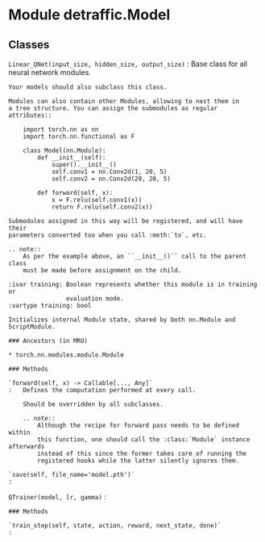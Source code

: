 Module detraffic.Model
======================

Classes
-------

`Linear_QNet(input_size, hidden_size, output_size)`
:   Base class for all neural network modules.
    
    Your models should also subclass this class.
    
    Modules can also contain other Modules, allowing to nest them in
    a tree structure. You can assign the submodules as regular attributes::
    
        import torch.nn as nn
        import torch.nn.functional as F
    
        class Model(nn.Module):
            def __init__(self):
                super().__init__()
                self.conv1 = nn.Conv2d(1, 20, 5)
                self.conv2 = nn.Conv2d(20, 20, 5)
    
            def forward(self, x):
                x = F.relu(self.conv1(x))
                return F.relu(self.conv2(x))
    
    Submodules assigned in this way will be registered, and will have their
    parameters converted too when you call :meth:`to`, etc.
    
    .. note::
        As per the example above, an ``__init__()`` call to the parent class
        must be made before assignment on the child.
    
    :ivar training: Boolean represents whether this module is in training or
                    evaluation mode.
    :vartype training: bool
    
    Initializes internal Module state, shared by both nn.Module and ScriptModule.

    ### Ancestors (in MRO)

    * torch.nn.modules.module.Module

    ### Methods

    `forward(self, x) ‑> Callable[..., Any]`
    :   Defines the computation performed at every call.
        
        Should be overridden by all subclasses.
        
        .. note::
            Although the recipe for forward pass needs to be defined within
            this function, one should call the :class:`Module` instance afterwards
            instead of this since the former takes care of running the
            registered hooks while the latter silently ignores them.

    `save(self, file_name='model.pth')`
    :

`QTrainer(model, lr, gamma)`
:   

    ### Methods

    `train_step(self, state, action, reward, next_state, done)`
    :